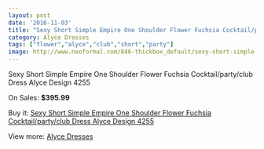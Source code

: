 ```yaml
---
layout: post
date: '2016-11-03'
title: "Sexy Short Simple Empire One Shoulder Flower Fuchsia Cocktail/party/club Dress Alyce Design 4255"
category: Alyce Dresses
tags: ["flower","alyce","club","short","party"]
image: http://www.neoformal.com/846-thickbox_default/sexy-short-simple-empire-one-shoulder-flower-fuchsia-cocktail-party-club-dress-alyce-design-4255.jpg
---
```

Sexy Short Simple Empire One Shoulder Flower Fuchsia Cocktail/party/club Dress Alyce Design 4255

On Sales: **$395.99**
<a href="https://www.neoformal.com/en/alyce-dresses/304-sexy-short-simple-empire-one-shoulder-flower-fuchsia-cocktail-party-club-dress-alyce-design-4255.html"><amp-img layout="responsive" width="600" height="600" src="//www.neoformal.com/846-thickbox_default/sexy-short-simple-empire-one-shoulder-flower-fuchsia-cocktail-party-club-dress-alyce-design-4255.jpg" alt="Sexy Short Simple Empire One Shoulder Flower Fuchsia Cocktail/party/club Dress Alyce Design 4255 0" /></a>
<a href="https://www.neoformal.com/en/alyce-dresses/304-sexy-short-simple-empire-one-shoulder-flower-fuchsia-cocktail-party-club-dress-alyce-design-4255.html"><amp-img layout="responsive" width="600" height="600" src="//www.neoformal.com/847-thickbox_default/sexy-short-simple-empire-one-shoulder-flower-fuchsia-cocktail-party-club-dress-alyce-design-4255.jpg" alt="Sexy Short Simple Empire One Shoulder Flower Fuchsia Cocktail/party/club Dress Alyce Design 4255 1" /></a>

Buy it: [Sexy Short Simple Empire One Shoulder Flower Fuchsia Cocktail/party/club Dress Alyce Design 4255](https://www.neoformal.com/en/alyce-dresses/304-sexy-short-simple-empire-one-shoulder-flower-fuchsia-cocktail-party-club-dress-alyce-design-4255.html "Sexy Short Simple Empire One Shoulder Flower Fuchsia Cocktail/party/club Dress Alyce Design 4255")

View more: [Alyce Dresses](https://www.neoformal.com/en/3-alyce-dresses "Alyce Dresses")